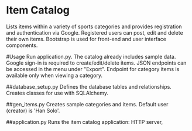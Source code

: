 # Item Catalog
Lists items within a variety of sports categories and provides registration and authentication via Google. Registered users can post, edit and delete their own items. Bootstrap is used for front-end and user interface components.

#Usage
Run application.py. 
The catalog already includes sample data. Google sign-in is required to create/edit/delete items.
JSON endpoints can be accessed in the menu under "Export". Endpoint for category items is available only when viewing a category.

##database_setup.py
Defines the database tables and relationships. Creates classes for use with SQLAlchemy.

##gen_items.py
Creates sample categories and items. Default user (creator) is 'Han Solo'.

##application.py
Runs the item catalog application: HTTP server, 
